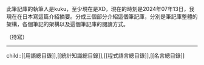 此筆記庫的執筆人是kuku，至少現在是XD，現在的時刻是2024年07年13日，我現在在日本寫這篇介紹摘要。分成三個部分介紹這個筆記庫，分別是筆記庫整體的架構，各個筆記的架構以及這個筆記庫的閱讀方式。

（待寫）
- - -
child::[[用語總目錄]],[[統計知識總目錄]],[[程式語言總目錄]],[[名言總目錄]]